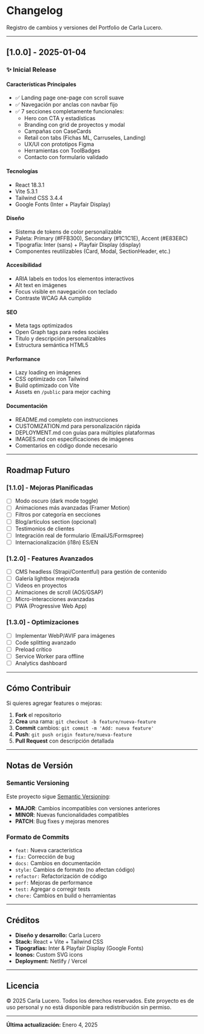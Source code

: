 # Changelog

Registro de cambios y versiones del Portfolio de Carla Lucero.

---

## [1.0.0] - 2025-01-04

### ✨ Inicial Release

#### Características Principales
- ✅ Landing page one-page con scroll suave
- ✅ Navegación por anclas con navbar fijo
- ✅ 7 secciones completamente funcionales:
  - Hero con CTA y estadísticas
  - Branding con grid de proyectos y modal
  - Campañas con CaseCards
  - Retail con tabs (Fichas ML, Carruseles, Landing)
  - UX/UI con prototipos Figma
  - Herramientas con ToolBadges
  - Contacto con formulario validado

#### Tecnologías
- React 18.3.1
- Vite 5.3.1
- Tailwind CSS 3.4.4
- Google Fonts (Inter + Playfair Display)

#### Diseño
- Sistema de tokens de color personalizable
- Paleta: Primary (#FFB300), Secondary (#1C1C1E), Accent (#E83E8C)
- Tipografía: Inter (sans) + Playfair Display (display)
- Componentes reutilizables (Card, Modal, SectionHeader, etc.)

#### Accesibilidad
- ARIA labels en todos los elementos interactivos
- Alt text en imágenes
- Focus visible en navegación con teclado
- Contraste WCAG AA cumplido

#### SEO
- Meta tags optimizados
- Open Graph tags para redes sociales
- Título y descripción personalizables
- Estructura semántica HTML5

#### Performance
- Lazy loading en imágenes
- CSS optimizado con Tailwind
- Build optimizado con Vite
- Assets en `/public` para mejor caching

#### Documentación
- README.md completo con instrucciones
- CUSTOMIZATION.md para personalización rápida
- DEPLOYMENT.md con guías para múltiples plataformas
- IMAGES.md con especificaciones de imágenes
- Comentarios en código donde necesario

---

## Roadmap Futuro

### [1.1.0] - Mejoras Planificadas
- [ ] Modo oscuro (dark mode toggle)
- [ ] Animaciones más avanzadas (Framer Motion)
- [ ] Filtros por categoría en secciones
- [ ] Blog/artículos section (opcional)
- [ ] Testimonios de clientes
- [ ] Integración real de formulario (EmailJS/Formspree)
- [ ] Internacionalización (i18n) ES/EN

### [1.2.0] - Features Avanzados
- [ ] CMS headless (Strapi/Contentful) para gestión de contenido
- [ ] Galería lightbox mejorada
- [ ] Videos en proyectos
- [ ] Animaciones de scroll (AOS/GSAP)
- [ ] Micro-interacciones avanzadas
- [ ] PWA (Progressive Web App)

### [1.3.0] - Optimizaciones
- [ ] Implementar WebP/AVIF para imágenes
- [ ] Code splitting avanzado
- [ ] Preload crítico
- [ ] Service Worker para offline
- [ ] Analytics dashboard

---

## Cómo Contribuir

Si quieres agregar features o mejoras:

1. **Fork** el repositorio
2. **Crea** una rama: `git checkout -b feature/nueva-feature`
3. **Commit** cambios: `git commit -m 'Add: nueva feature'`
4. **Push**: `git push origin feature/nueva-feature`
5. **Pull Request** con descripción detallada

---

## Notas de Versión

### Semantic Versioning
Este proyecto sigue [Semantic Versioning](https://semver.org/):
- **MAJOR**: Cambios incompatibles con versiones anteriores
- **MINOR**: Nuevas funcionalidades compatibles
- **PATCH**: Bug fixes y mejoras menores

### Formato de Commits
- `feat:` Nueva característica
- `fix:` Corrección de bug
- `docs:` Cambios en documentación
- `style:` Cambios de formato (no afectan código)
- `refactor:` Refactorización de código
- `perf:` Mejoras de performance
- `test:` Agregar o corregir tests
- `chore:` Cambios en build o herramientas

---

## Créditos

- **Diseño y desarrollo:** Carla Lucero
- **Stack:** React + Vite + Tailwind CSS
- **Tipografías:** Inter & Playfair Display (Google Fonts)
- **Iconos:** Custom SVG icons
- **Deployment:** Netlify / Vercel

---

## Licencia

© 2025 Carla Lucero. Todos los derechos reservados.
Este proyecto es de uso personal y no está disponible para redistribución sin permiso.

---

**Última actualización:** Enero 4, 2025
